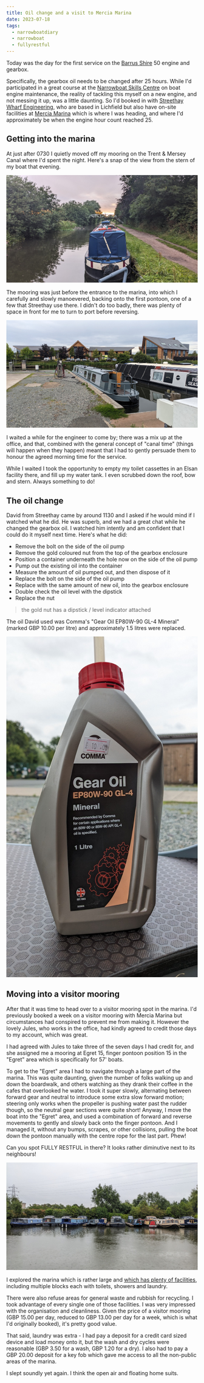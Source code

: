 ```yaml
---
title: Oil change and a visit to Mercia Marina
date: 2023-07-18
tags:
  - narrowboatdiary
  - narrowboat
  - fullyrestful
---
```

Today was the day for the first service on the [Barrus Shire](https://www.barrus.co.uk/divisions/marine/diesel/shire/our-products/) 50 engine and gearbox.

Specifically, the gearbox oil needs to be changed after 25 hours. While I'd participated in a great course at the [Narrowboat Skills Centre](https://nbsc.org.uk/) on boat engine maintenance, the reality of tackling this myself on a new engine, and not messing it up, was a little daunting. So I'd booked in with [Streethay Wharf Engineering](https://www.streethaywharf.co.uk), who are based in Lichfield but also have on-site facilities at [Mercia Marina](https://www.merciamarina.co.uk) which is where I was heading, and where I'd approximately be when the engine hour count reached 25.

## Getting into the marina

At just after 0730 I quietly moved off my mooring on the Trent & Mersey Canal where I'd spent the night. Here's a snap of the view from the stern of my boat that evening.

![My mooring the previous night, on the Trent and Mersey Canal](/images/2023/07/trent-and-mersey-mooring.jpg)

The mooring was just before the entrance to the marina, into which I carefully and slowly manoevered, backing onto the first pontoon, one of a few that Streethay use there. I didn't do too badly, there was plenty of space in front for me to turn to port before reversing.

![on the mooring at Streethay Engineering in Mercia Marina](/images/2023/07/at-streethay-engineering-in-mercia-marina.jpg)

I waited a while for the engineer to come by; there was a mix up at the office, and that, combined with the general concept of "canal time" (things will happen when they happen) meant that I had to gently persuade them to honour the agreed morning time for the service.

While I waited I took the opportunity to empty my toilet cassettes in an Elsan facility there, and fill up my water tank. I even scrubbed down the roof, bow and stern. Always something to do!

## The oil change

David from Streethay came by around 1130 and I asked if he would mind if I watched what he did. He was superb, and we had a great chat while he changed the gearbox oil. I watched him intently and am confident that I could do it myself next time. Here's what he did:

- Remove the bolt on the side of the oil pump
- Remove the gold coloured nut from the top of the gearbox enclosure
- Position a container underneath the hole now on the side of the oil pump
- Pump out the existing oil into the container
- Measure the amount of oil pumped out, and then dispose of it
- Replace the bolt on the side of the oil pump
- Replace with the same amount of new oil, into the gearbox enclosure
- Double check the oil level with the dipstick
- Replace the nut

> the gold nut has a dipstick / level indicator attached

The oil David used was Comma's "Gear Oil EP80W-90 GL-4 Mineral" (marked GBP 10.00 per litre) and approximately 1.5 litres were replaced.

![gearbox oil](/images/2023/07/gearbox-oil.jpg)

## Moving into a visitor mooring

After that it was time to head over to a visitor mooring spot in the marina. I'd previously booked a week on a visitor mooring with Mercia Marina but circumstances had conspired to prevent me from making it. However the lovely Jules, who works in the office, had kindly agreed to credit those days to my account, which was great.

I had agreed with Jules to take three of the seven days I had credit for, and she assigned me a mooring at Egret 15, finger pontoon position 15 in the "Egret" area which is specifically for 57' boats.

To get to the "Egret" area I had to navigate through a large part of the marina. This was quite daunting, given the number of folks walking up and down the boardwalk, and others watching as they drank their coffee in the cafes that overlooked he water. I took it super slowly, alternating between forward gear and neutral to introduce some extra slow forward motion; steering only works when the propeller is pushing water past the rudder though, so the neutral gear sections were quite short! Anyway, I move the boat into the "Egret" area, and used a combination of forward and reverse movements to gently and slowly back onto the finger pontoon. And I managed it, without any bumps, scrapes, or other collisions, pulling the boat down the pontoon manually with the centre rope for the last part. Phew!

Can you spot FULLY RESTFUL in there? It looks rather diminutive next to its neighbours!

![moored on Egret 15](/images/2023/07/moored-on-egret-15.jpg)

I explored the marina which is rather large and [which has plenty of facilities](https://www.merciamarina.co.uk/boating/marina-facilities/), including multiple blocks each with toilets, showers and laundry.

There were also refuse areas for general waste and rubbish for recycling. I took advantage of every single one of those facilities. I was very impressed with the organisation and cleanliness. Given the price of a visitor mooring (GBP 15.00 per day, reduced to GBP 13.00 per day for a week, which is what I'd originally booked), it's pretty good value.

That said, laundry was extra - I had pay a deposit for a credit card sized device and load money onto it, but the wash and dry cycles were reasonable (GBP 3.50 for a wash, GBP 1.20 for a dry). I also had to pay a GBP 20.00 deposit for a key fob which gave me access to all the non-public areas of the marina.

I slept soundly yet again. I think the open air and floating home suits.
